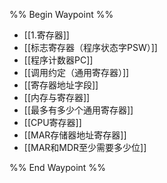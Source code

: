 %% Begin Waypoint %%
- [[1.寄存器]]
- [[标志寄存器（程序状态字PSW）]]
- [[程序计数器PC]]
- [[调用约定（通用寄存器）]]
- [[寄存器地址字段]]
- [[内存与寄存器]]
- [[最多有多少个通用寄存器]]
- [[CPU寄存器]]
- [[MAR存储器地址寄存器]]
- [[MAR和MDR至少需要多少位]]

%% End Waypoint %%